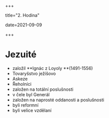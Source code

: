 +++

title="2. Hodina"

date=2021-09-09

+++

# Jezuité

- založil **Ignác z Loyoly **(1491-1556)
- Tovaryšstvo ježíšovo
- Askeze
- Řeholníci
- založen na totální poslušnosti
- v čele byl Generál
- založen na naprosté oddanosti a poslušnosti
- byli reformní
- byli velice vzdělaní